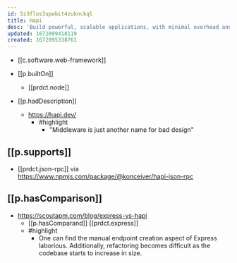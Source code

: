 ```yaml
---
id: 5z3flos3upwbit4zuknckql
title: Hapi
desc: 'Build powerful, scalable applications, with minimal overhead and full out-of-the-box functionality - your code, your way.'
updated: 1672099418119
created: 1672095338761
---
```


- [[c.software.web-framework]]
- [[p.builtOn]] 
  - [[prdct.node]]

- [[p.hadDescription]]
  - https://hapi.dev/
    - #highlight
      - "Middleware is just another name for bad design"


## [[p.supports]]

- [[prdct.json-rpc]] via https://www.npmjs.com/package/@konceiver/hapi-json-rpc

## [[p.hasComparison]]

- https://scoutapm.com/blog/express-vs-hapi
  - [[p.hasComparand]] [[prdct.express]]
  - #highlight
    - One can find the manual endpoint creation aspect of Express laborious. Additionally, refactoring becomes difficult as the codebase starts to increase in size.